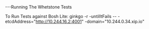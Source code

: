 ---Running The Whetstone Tests

To Run Tests against Bosh Lite:
ginkgo -r -untilItFails -- -etcdAddress="http://10.244.16.2:4001" -domain="10.244.0.34.xip.io"
